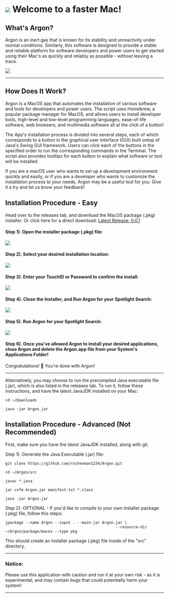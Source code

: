 ![](https://github.com/rockenman1234/Argon2/blob/main/img/icon-128x128.png?raw=true) Welcome to a faster Mac! 
==========


## What's Argon?
Argon is an inert gas that is known for its stability and unreactivity under normal conditions. Similarly, this software is designed to provide a stable and reliable platform for software developers and power users to get started using their Mac's as quickly and reliably as possible - without leaving a trace. 

![](https://github.com/rockenman1234/Argon/blob/main/Screenshots/main1.png?raw=true)
***

## How Does It Work?
Argon is a MacOS app that automates the installation of various software and tools for developers and power users. The script uses Homebrew, a popular package manager for MacOS, and allows users to install developer tools, high-level and low-level programming languages, ease-of-life software, web browsers, and multimedia software all at the click of a button!

The App's installation process is divided into several steps, each of which corresponds to a button in the graphical user interface (GUI) built ontop of Java's Swing GUI framework. Users can click each of the buttons in the specified order to run the corresponding commands in the Terminal. The script also provides tooltips for each button to explain what software or tool will be installed.

If you are a macOS user who wants to set up a development environment quickly and easily, or if you are a developer who wants to customize the installation process to your needs, Argon may be a useful tool for you. Give it a try and let us know your feedback!

## Installation Procedure - Easy
Head over to the releases tab, and download the MacOS package (.pkg) installer. Or click here for a direct download: 
<a href="https://github.com/rockenman1234/Argon/releases/download/v0.0.1/Argon-1.0.pkg" title="Download Argon">Latest Release: 0.0.1</a>

#### Step 1). Open the installer package (.pkg) file:
![](https://raw.githubusercontent.com/rockenman1234/Argon/main/Screenshots/install1.png)

#### Step 2). Select your desired installation location:
![](https://raw.githubusercontent.com/rockenman1234/Argon/main/Screenshots/install2.png)

#### Step 3). Enter your TouchID or Password to confirm the install:
![](https://raw.githubusercontent.com/rockenman1234/Argon/main/Screenshots/install3.png)

#### Step 4). Close the Installer, and Run Argon for your Spotlight Search:
![](https://raw.githubusercontent.com/rockenman1234/Argon/main/Screenshots/install4.png)

#### Step 5). Run Argon for your Spotlight Search:
![](https://github.com/rockenman1234/Argon/blob/main/Screenshots/main1.png?raw=true)

#### Step 6). Once you've allowed Argon to install your desired applications, close Argon and delete the Argon.app file from your System's Applications Folder! 

Congratulations! 🎉 
You're done with Argon!

*** 
Alternatively, you may choose to run the precompiled Java executable file (.jar), which is also listed in the releases tab. To run it, follow these instructions, and have the latest JavaJDK installed on your Mac:

```
cd ~/Downloads

java -jar Argon.jar
```


## Installation Procedure - Advanced (Not Recommended)

First, make sure you have the latest JavaJDK installed, along with git.

Step 1). Generate the Java Executable (.jar) file:
```
git clone https://github.com/rockenman1234/Argon.git

cd ~/Argon/src

javac *.java

jar cvfm Argon.jar manifest.txt *.class

java -jar Argon.jar
```

Step 2). OPTIONAL - If you'd like to compile to your own installer package (.pkg) file, follow this steps:
```
jpackage --name Argon --input . --main-jar Argon.jar \
                                                 --resource-dir ~/Argon/package/macos --type pkg
```
 This should create an installer package (.pkg) file inside of the "src" directory. 
 
 ***

### Notice:
Please use this application with caution and run it at your own risk - as it is experimental, and may contain bugs that could potentially harm your system!
***
